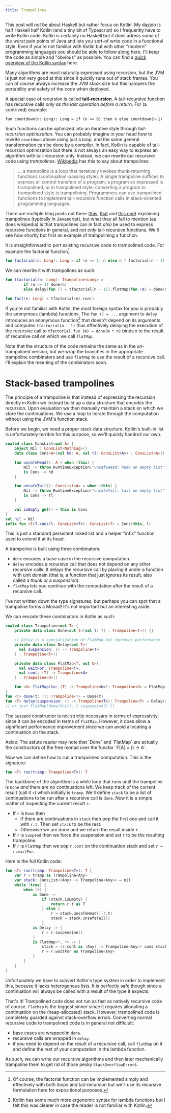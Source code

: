 ```yaml
---
title: Trampolines
---
```

This post will *not* be about Haskell but rather focus on Kotlin.
My dayjob is half Haskell half Kotlin (and a tiny bit of Typescript) so I frequently have to write Kotlin code.
Kotlin is certainly no Haskell but it does adress *some* of the *worst* pain points of Java and lets you sort-of write code in a functional style.
Even if you're not familiar with Kotlin but with other "modern" programming languages you should be able to follow along here.
I'll keep the code as simple and "obvious" as possible.
You can find a [quick overview of the Kotlin syntax][5] here.

Many algorithms are most naturally expressed using recursion, but the JVM is just not very good at this since it quickly runs out of stack frames.
You can of course always increase the JVM stack size but this hampers the portability and safety of the code when deployed.

A special case of recursion is called **tail-recursion**.
A tail-recursive function has recursive calls *only as the last operation before a return*.
For (a contrived) example:

```kotlin~
fun countdown(n: Long): Long = if (n <= 0) then n else countdown(n-1)
```

Such functions can be optimized into an iterative style through *tail-recursion optimization*.
You can probably imagine in your head how to rewrite `countdown` above using just a loop, and the same general transformation can be done by a compiler.
In fact, Kotlin is capable of tail-recursion optimization but there is not always an easy way to express an algorithm with tail-recursion only.
Instead, we can rewrite our recursive code using *trampolines*.
[Wikipedia][1] has this to say about trampolines:

> ... a trampoline is a loop that iteratively invokes thunk-returning functions (continuation-passing style). A single trampoline suffices to express all control transfers of a program; a program so expressed is trampolined, or in trampolined style; converting a program to trampolined style is trampolining. Programmers can use trampolined functions to implement tail-recursive function calls in stack-oriented programming languages.

There are multiple blog posts out there ([this][2], [that][3] and [this one][4]) explaining trampolines (typically in Javascript), but what they all fail to mention (as does wikipedia) is that trampolines can in fact *also* be used to express recursive functions in general, and not *only* tail-recursive functions.
We'll see how shortly but first an example of trampolining a function.

It is straightforward to port existing recursive code to trampolined code.
For example the factorial function[^fn1].

```kotlin
fun factorial(n: Long): Long = if (n <= 1) n else n * factorial(n - 1)
```

We can rewrite it with trampolines as such:

```kotlin
fun tfactorial(n: Long): Trampoline<Long> =
        if (n <= 1) done(n)
        else delay(fun () = tfactorial(n - 1)).flatMap(fun (m) = done(m * n))

fun fact(n: Long) = tfactorial(n).run()
```

If you're not familiar with Kotlin, the most foreign syntax for you is probably the anonymous (lambda) functions.
The `fun () = ...` argument to `delay` introduces an anonymous function[^fn2] that doesn't depend on its arguments and computes `tfactorial(n - 1)` thus effectively delaying the execution of the recursive call to `tfactorial`.
`fun (m) = done(m * n)` binds `m` to the result of recursive call on which we call `flatMap`.

Note that the structure of the code remains the same as in the un-trampolined version, but we wrap the branches in the appropriate trampoline combinators and use `flatMap` to use the result of a recursive call.
I'll explain the meaning of the combinators soon.

# Stack-based trampolines
The principle of a trampoline is that instead of expressing the recursion directly in Kotlin we instead build up a data structure that encodes the recursion.
Upon evaluation we then manually maintain a stack on which we store the continuations.
We use a loop to iterate through the computation without using the JVM's function stack.

Before we begin, we need a proper stack data structure.
Kotlin's built-in list is unfortunately terrible for this purpose, so we'll quickly handroll our own.

```kotlin
sealed class ConsList<out A> {
    object Nil : ConsList<Nothing>()
    data class Cons<A>(val hd: A, val tl: ConsList<A>) : ConsList<A>()

    fun unsafeHead(): A = when (this) {
        Nil -> throw RuntimeException("unsafeHead: head on empty list")
        is Cons -> hd
    }

    fun unsafeTail(): ConsList<A> = when (this) {
        Nil -> throw RuntimeException("unsafeTail: tail on empty list")
        is Cons -> tl
    }

    val isEmpty get() = this is Cons
}
val nil = Nil
infix fun <T>T.cons(l: ConsList<T>): ConsList<T> = Cons(this, l)
```
This is just a standard persistent linked list and a helper "infix" function used to extend it at its head.

A trampoline is built using three combinators:

- `done` encodes a base case in the recursive computation.
- `delay` encodes a recursive call that does not depend on any other recursive calls.
   It delays the recursive call by placing it under a function with unit domain (that is, a function that just ignores its result, also called a *thunk* or a *suspension*).
- `flatMap` lets you continue with the computation after the result of a recursive call.

I've not written down the type signatures, but perhaps you can spot that a trampoline forms a Monad!
It's not important but an interesting aside.

We can encode these combinators in Kotlin as such:

```kotlin
sealed class Trampoline<out T> {
    private data class Done<out T>(val t: T) : Trampoline<T>() {}

    // Delay is a specialization of FlatMap but improves performance
    private data class Delay<out T>(
      val suspension: () -> Trampoline<T>
    ) : Trampoline<T>()

    private data class FlatMap<T, out U>(
      val waitFor: Trampoline<T>,
      val cont: (T) -> Trampoline<U>
    ) : Trampoline<U>()

    fun <U> flatMap(to: (T) -> Trampoline<U>): Trampoline<U> = FlatMap(this, to)
}
fun <T> done(t: T): Trampoline<T> = Done(t)
fun <T> delay(suspension: () -> Trampoline<T>): Trampoline<T> = Delay(suspension)
// or just FlatMap(done(Unit), { suspension() })
```

The `Suspend` constructor is not strictly necessary in terms of expressivity, since it can be encoded in terms of `FlatMap`.
However, it does allow a significant performance improvement since we can avoid allocating a continuation on the stack.

<aside class="notice">
Aside: The astute reader may note that `Done` and `FlatMap` are actually the constructors of the free monad over the functor `F[A] = () → A`.
</aside>

Now we can define how to run a trampolined computation. This is the signature:

```kotlin
fun <T> run(tramp: Trampoline<T>): T
```
The backbone of the algorithm is a while loop that runs until the trampoline is `Done` *and* there are no continuations left.
We keep track of the current result (call it `r`) which initially is `tramp`.
We'll define `stack` to be a list of continuations to be run after a recursive call is `done`.
Now it is a simple matter of inspecting the current result `r`:

- If `r` is `Done` then
  - If there are continuations in `stack` then pop the first one and call it with `r.t`.
    Then set `stack` to be the rest.
  - Otherwise we are done and we return the result inside `r`.
- If `r` is `Suspend` then we force the suspension and set `r` to be the resulting trampoline.
- If `r` is `FlatMap` then we pop `r.cont` on the continuation stack and set `r = r.waitFor`.

Here is the full Kotlin code:

```kotlin
fun <T> run(tramp: Trampoline<T>): T {
    var r = tramp as Trampoline<Any>
    var stack: ConsList<(Any) -> Trampoline<Any>> = nil
    while (true) {
        when (r) {
            is Done ->
                if (stack.isEmpty) {
                    return r.t as T
                } else {
                    r = stack.unsafeHead()(r.t)
                    stack = stack.unsafeTail()
                }
            is Delay -> {
                r = r.suspension()
            }
            is FlatMap<*, *> -> {
                stack = (r.cont as (Any) -> Trampoline<Any>) cons stack
                r = r.waitFor as Trampoline<Any>
            }
        }
    }
}
```

Unfortunately we have to subvert Kotlin's type system in order to implement this, because it lacks heterogenous lists.
It is perfectly safe though since a continuation will always be called with a result of the type it expects.

That's it!
Trampolined code does not run as fast as natively recursive code of course.
`FlatMap` is the biggest sinner since it requires allocating a continuation on the (heap-allocated) stack.
However, trampolined code is completely guarded against stack-overflow errors.
Converting normal recursive code to trampolined code is in general not difficiult:

- base cases are wrapped in `done`.
- recursive calls are wrapped in `delay`.
- if you need to depend on the result of a recursive call, call `flatMap` on it and define the rest of your computation in the lambda function.

As such, we can write our recursive algorithms and then later mechanically trampoline them to get rid of those pesky `StackOverflowError`s.

[1]:https://en.wikipedia.org/wiki/Trampoline_(computing)
[2]:https://blog.logrocket.com/using-trampolines-to-manage-large-recursive-loops-in-javascript-d8c9db095ae3
[3]:https://www.datchley.name/recursion-tail-calls-and-trampolines/
[4]:http://raganwald.com/2013/03/28/trampolines-in-javascript.html
[5]:https://kotlinlang.org/docs/reference/basic-syntax.html
[^fn1]: Of course, the factorial function can be implemented simply and effectively with both loops and tail-recursion but we'll use its recursive formulation here for expositional purposes.
[^fn2]: Kotlin has some much more ergonomic syntax for lambda functions but I felt this was clearer in case the reader is not familiar with Kotlin.
